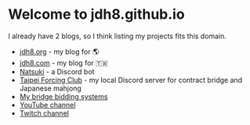 # Welcome to jdh8.github.io

I already have 2 blogs, so I think listing my projects fits this domain.

* [jdh8.org](https://jdh8.org) - my blog for 🌎
* [jdh8.com](https://jdh8.com) - my blog for 🇹🇼
* [Natsuki](https://discord.com/application-directory/410315411695992833) - a Discord bot
* [Taipei Forcing Club](https://discord.gg/9N6tRxDJXp) - my local Discord
  server for contract bridge and Japanese mahjong
* [My bridge bidding systems](https://jdh8.github.io/bridge-systems/)
* [YouTube channel](https://www.youtube.com/@jdh8)
* [Twitch channel](https://www.twitch.tv/jdh863)
